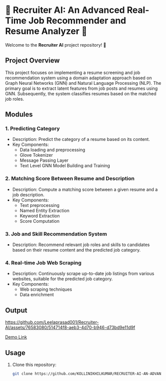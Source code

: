 # 💼 Recruiter AI: An Advanced Real-Time Job Recommender and Resume Analyzer 🤖

Welcome to the **Recruiter AI** project repository! 🌟

## Project Overview

This project focuses on implementing a resume screening and job recommendation system using a domain adaptation approach based on Graph Neural Networks (GNN) and Natural Language Processing (NLP). The primary goal is to extract latent features from job posts and resumes using GNN. Subsequently, the system classifies resumes based on the matched job roles.

## Modules

### 1. Predicting Category

- Description: Predict the category of a resume based on its content.
- Key Components:
  - Data loading and preprocessing
  - Glove Tokenizer
  - Message Passing Layer
  - Text Level GNN Model Building and Training

### 2. Matching Score Between Resume and Description

- Description: Compute a matching score between a given resume and a job description.
- Key Components:
  - Text preprocessing
  - Named Entity Extraction
  - Keyword Extraction
  - Score Computation

### 3. Job and Skill Recommendation System

- Description: Recommend relevant job roles and skills to candidates based on their resume content and the predicted job category.

### 4. Real-time Job Web Scraping

- Description: Continuously scrape up-to-date job listings from various websites, suitable for the predicted job category.
- Key Components:
  - Web scraping techniques
  - Data enrichment


## Output


https://github.com/Leelaprasad001/Recruiter-AI/assets/76583080/514714f8-aeb3-4d70-b946-d73bd9e11d9f



<a href="https://clipchamp.com/watch/bzYojGhbfKT" >Demo Link</a>
    
## Usage

1. Clone this repository:
   ```bash
   git clone https://github.com/KOLLINIKHILKUMAR/RECRUITER-AI-AN-ADVANCED-REAL-TIME-JOB-RECOMMEDER.git
